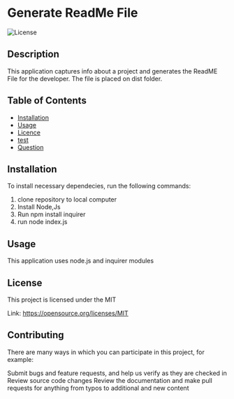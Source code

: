 
  # Generate ReadMe File
  
  ![License](https://img.shields.io/badge/license-MIT-Blue.svg)
              

  ## Description
  
  This application captures info about a project and generates the ReadME File for the developer. The file is placed on dist folder.
  
  ## Table of Contents

  * [Installation](#installation)
  * [Usage](#usage)
  * [Licence](#license)
  * [test](#test)
  * [Question](#questions)
  
  ## Installation

  To install necessary dependecies, run the following commands: 
  1. clone repository to local computer
  2. Install Node,Js
  3. Run npm install inquirer 
  4. run node index.js
  
  ## Usage
  
  This application uses node.js and inquirer modules

  ## License
  
  This project is licensed under the MIT
  
  Link: https://opensource.org/licenses/MIT
            
   
  ## Contributing 
  There are many ways in which you can participate in this project, for example:  

  Submit bugs and feature requests, and help us verify as they are checked in
  Review source code changes
  Review the documentation and make pull requests for anything from typos to additional and new content

